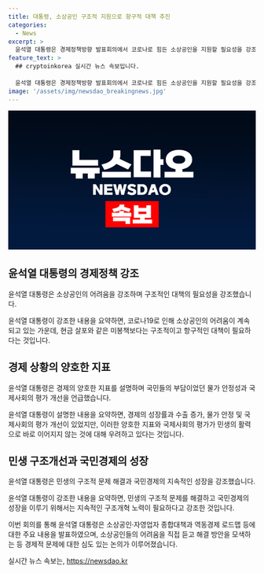 ```yaml
---
title: 대통령, 소상공인 구조적 지원으로 항구적 대책 추진
categories:
  - News
excerpt: >
  윤석열 대통령은 경제정책방향 발표회의에서 코로나로 힘든 소상공인을 지원할 필요성을 강조했습니다. 그는 구조적인 대책이 필요하다며 현금 살포 보다는 소상공인의 어려움을 해결할 수 있는 방안을 모색해야 한다고 말했습니다. 또한, 국제사회의 경제평가는 양호해지고 있지만 민생의 구조적 문제에 대한 해결이 필요하다고 강조했습니다. 여기서 미리보기에서 끌어들일 수 있는 핵심은 윤석열 대통령, 소상공인 지원 강조와 같은 제목으로, 경제 회복과 소상공인 지원에 초점을 맞출 필요가 있습니다.
feature_text: >
  ## cryptoinkorea 실시간 뉴스 속보입니다.

  윤석열 대통령은 경제정책방향 발표회의에서 코로나로 힘든 소상공인을 지원할 필요성을 강조했습니다. 그는 구조적인 대책이 필요하다며 현금 살포 보다는 소상공인의 어려움을 해결할 수 있는 방안을 모색해야 한다고 말했습니다. 또한, 국제사회의 경제평가는 양호해지고 있지만 민생의 구조적 문제에 대한 해결이 필요하다고 강조했습니다. 여기서 미리보기에서 끌어들일 수 있는 핵심은 윤석열 대통령, 소상공인 지원 강조와 같은 제목으로, 경제 회복과 소상공인 지원에 초점을 맞출 필요가 있습니다.
image: '/assets/img/newsdao_breakingnews.jpg'
---
```


<p><img src="/assets/img/newsdao_breakingnews.jpg" alt="cryptoinkorea 속보" /></p>

<h2 data-ke-size="size26">윤석열 대통령의 경제정책 강조</h2>

<p>윤석열 대통령은 소상공인의 어려움을 강조하며 구조적인 대책의 필요성을 강조했습니다.</p>

<p data-ke-size="size16">윤석열 대통령이 강조한 내용을 요약하면, 코로나19로 인해 소상공인의 어려움이 계속되고 있는 가운데, 현금 살포와 같은 미봉책보다는 구조적이고 항구적인 대책이 필요하다는 것입니다.</p>

<h2 data-ke-size="size26">경제 상황의 양호한 지표</h2>

<p>윤석열 대통령은 경제의 양호한 지표를 설명하며 국민들의 부담이었던 물가 안정성과 국제사회의 평가 개선을 언급했습니다.</p>

<p data-ke-size="size16">윤석열 대통령이 설명한 내용을 요약하면, 경제의 성장률과 수출 증가, 물가 안정 및 국제사회의 평가 개선이 있었지만, 이러한 양호한 지표와 국제사회의 평가가 민생의 활력으로 바로 이어지지 않는 것에 대해 우려하고 있다는 것입니다.</p>

<h2 data-ke-size="size26">민생 구조개선과 국민경제의 성장</h2>

<p>윤석열 대통령은 민생의 구조적 문제 해결과 국민경제의 지속적인 성장을 강조했습니다.</p>

<p data-ke-size="size16">윤석열 대통령이 강조한 내용을 요약하면, 민생의 구조적 문제를 해결하고 국민경제의 성장을 이루기 위해서는 지속적인 구조개혁 노력이 필요하다고 강조한 것입니다.</p>

<p>이번 회의를 통해 윤석열 대통령은 소상공인·자영업자 종합대책과 역동경제 로드맵 등에 대한 주요 내용을 발표하였으며, 소상공인들의 어려움을 직접 듣고 해결 방안을 모색하는 등 경제적 문제에 대한 심도 있는 논의가 이루어졌습니다.</p>
실시간 뉴스 속보는, <a href="https://newsdao.kr" rel="dofollow">https://newsdao.kr</a>


